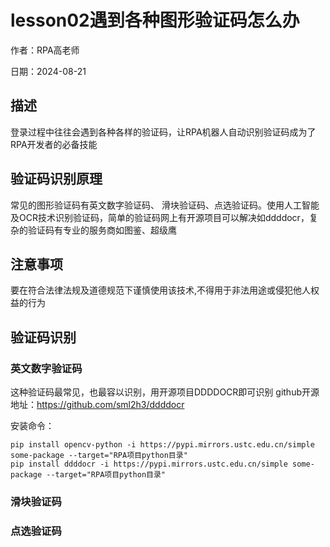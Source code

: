 # lesson02遇到各种图形验证码怎么办

作者：RPA高老师

日期：2024-08-21

## 描述
登录过程中往往会遇到各种各样的验证码，让RPA机器人自动识别验证码成为了RPA开发者的必备技能

## 验证码识别原理
常见的图形验证码有英文数字验证码、 滑块验证码、点选验证码。使用人工智能及OCR技术识别验证码，简单的验证码网上有开源项目可以解决如ddddocr，复杂的验证码有专业的服务商如图鉴、超级鹰

## 注意事项
要在符合法律法规及道德规范下谨慎使用该技术,不得用于非法用途或侵犯他人权益的行为

## 验证码识别
### 英文数字验证码
这种验证码最常见，也最容以识别，用开源项目DDDDOCR即可识别
github开源地址：https://github.com/sml2h3/ddddocr

安装命令：
```
pip install opencv-python -i https://pypi.mirrors.ustc.edu.cn/simple some-package --target="RPA项目python目录"
pip install ddddocr -i https://pypi.mirrors.ustc.edu.cn/simple some-package --target="RPA项目python目录"
```

### 滑块验证码

### 点选验证码